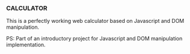 ### CALCULATOR

This is a perfectly working web calculator based on Javascript and DOM manipulation.

PS: Part of an introductory project for Javascript and DOM manipulation implementation.
